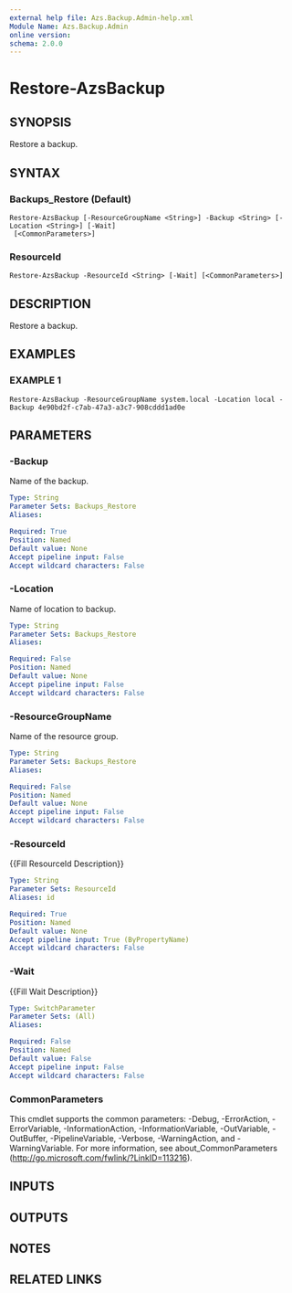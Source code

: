 ```yaml
---
external help file: Azs.Backup.Admin-help.xml
Module Name: Azs.Backup.Admin
online version:
schema: 2.0.0
---
```


# Restore-AzsBackup

## SYNOPSIS
Restore a backup.

## SYNTAX

### Backups_Restore (Default)
```
Restore-AzsBackup [-ResourceGroupName <String>] -Backup <String> [-Location <String>] [-Wait]
 [<CommonParameters>]
```

### ResourceId
```
Restore-AzsBackup -ResourceId <String> [-Wait] [<CommonParameters>]
```

## DESCRIPTION
Restore a backup.

## EXAMPLES

### EXAMPLE 1
```
Restore-AzsBackup -ResourceGroupName system.local -Location local -Backup 4e90bd2f-c7ab-47a3-a3c7-908cddd1ad0e
```

## PARAMETERS

### -Backup
Name of the backup.

```yaml
Type: String
Parameter Sets: Backups_Restore
Aliases:

Required: True
Position: Named
Default value: None
Accept pipeline input: False
Accept wildcard characters: False
```

### -Location
Name of location to backup.

```yaml
Type: String
Parameter Sets: Backups_Restore
Aliases:

Required: False
Position: Named
Default value: None
Accept pipeline input: False
Accept wildcard characters: False
```

### -ResourceGroupName
Name of the resource group.

```yaml
Type: String
Parameter Sets: Backups_Restore
Aliases:

Required: False
Position: Named
Default value: None
Accept pipeline input: False
Accept wildcard characters: False
```

### -ResourceId
{{Fill ResourceId Description}}

```yaml
Type: String
Parameter Sets: ResourceId
Aliases: id

Required: True
Position: Named
Default value: None
Accept pipeline input: True (ByPropertyName)
Accept wildcard characters: False
```

### -Wait
{{Fill Wait Description}}

```yaml
Type: SwitchParameter
Parameter Sets: (All)
Aliases:

Required: False
Position: Named
Default value: False
Accept pipeline input: False
Accept wildcard characters: False
```

### CommonParameters
This cmdlet supports the common parameters: -Debug, -ErrorAction, -ErrorVariable, -InformationAction, -InformationVariable, -OutVariable, -OutBuffer, -PipelineVariable, -Verbose, -WarningAction, and -WarningVariable. For more information, see about_CommonParameters (http://go.microsoft.com/fwlink/?LinkID=113216).

## INPUTS

## OUTPUTS

## NOTES

## RELATED LINKS
